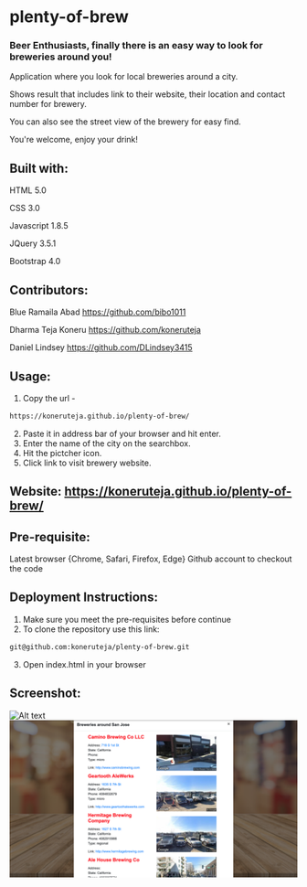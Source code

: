 # plenty-of-brew

### Beer Enthusiasts, finally there is an easy way to look for breweries around you!

Application where you look for local breweries around a city. 

Shows result that includes link to their website, their location and contact number for brewery.

You can also see the street view of the brewery for easy find.

You're welcome, enjoy your drink!

## Built with:

HTML 5.0

CSS 3.0

Javascript 1.8.5

JQuery 3.5.1

Bootstrap 4.0

## Contributors:

Blue Ramaila Abad   https://github.com/bibo1011

Dharma Teja Koneru  https://github.com/koneruteja

Daniel Lindsey      https://github.com/DLindsey3415

## Usage:

1. Copy the url - 
  ```bash
  https://koneruteja.github.io/plenty-of-brew/
  ```
2. Paste it in address bar of your browser and hit enter.
3. Enter the name of the city on the searchbox.
4. Hit the pictcher icon.
5. Click link to visit brewery website.

## Website:  https://koneruteja.github.io/plenty-of-brew/ 

## Pre-requisite:

Latest browser {Chrome, Safari, Firefox, Edge}
Github account to checkout the code

## Deployment Instructions:

1. Make sure you meet the pre-requisites before continue
2. To clone the repository use this link: 
  ```bash
  git@github.com:koneruteja/plenty-of-brew.git
  ```
3. Open index.html in your browser

## Screenshot:

![Alt text](./assets/images/plenty-of-brew-img1.png "Plenty of Brew")
![Alt text](./assets/images/plenty-of-brew-img3.png "Plenty of Brew")